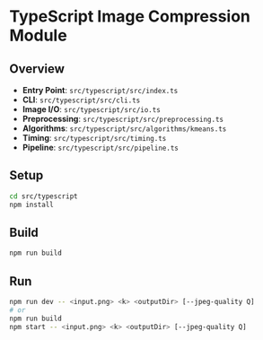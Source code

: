 # TypeScript Image Compression Module

## Overview
- **Entry Point**: `src/typescript/src/index.ts`
- **CLI**: `src/typescript/src/cli.ts`
- **Image I/O**: `src/typescript/src/io.ts`
- **Preprocessing**: `src/typescript/src/preprocessing.ts`
- **Algorithms**: `src/typescript/src/algorithms/kmeans.ts`
- **Timing**: `src/typescript/src/timing.ts`
- **Pipeline**: `src/typescript/src/pipeline.ts`

## Setup
```bash
cd src/typescript
npm install
```

## Build
```bash
npm run build
```

## Run
```bash
npm run dev -- <input.png> <k> <outputDir> [--jpeg-quality Q]
# or
npm run build
npm start -- <input.png> <k> <outputDir> [--jpeg-quality Q]
```
